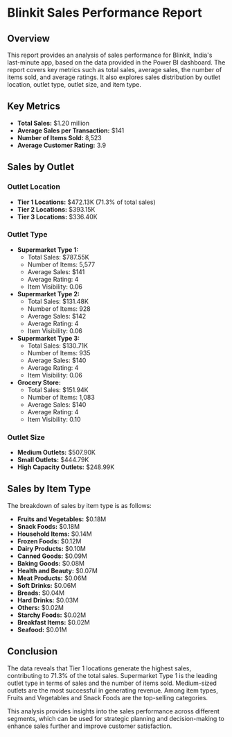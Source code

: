 # Blinkit Sales Performance Report

## Overview

This report provides an analysis of sales performance for Blinkit, India's last-minute app, based on the data provided in the Power BI dashboard. The report covers key metrics such as total sales, average sales, the number of items sold, and average ratings. It also explores sales distribution by outlet location, outlet type, outlet size, and item type.

## Key Metrics

- **Total Sales:** $1.20 million
- **Average Sales per Transaction:** $141
- **Number of Items Sold:** 8,523
- **Average Customer Rating:** 3.9

## Sales by Outlet

### Outlet Location

- **Tier 1 Locations:** $472.13K (71.3% of total sales)
- **Tier 2 Locations:** $393.15K
- **Tier 3 Locations:** $336.40K

### Outlet Type

- **Supermarket Type 1:** 
  - Total Sales: $787.55K 
  - Number of Items: 5,577
  - Average Sales: $141
  - Average Rating: 4
  - Item Visibility: 0.06
- **Supermarket Type 2:** 
  - Total Sales: $131.48K 
  - Number of Items: 928
  - Average Sales: $142
  - Average Rating: 4
  - Item Visibility: 0.06
- **Supermarket Type 3:** 
  - Total Sales: $130.71K 
  - Number of Items: 935
  - Average Sales: $140
  - Average Rating: 4
  - Item Visibility: 0.06
- **Grocery Store:** 
  - Total Sales: $151.94K 
  - Number of Items: 1,083
  - Average Sales: $140
  - Average Rating: 4
  - Item Visibility: 0.10

### Outlet Size

- **Medium Outlets:** $507.90K
- **Small Outlets:** $444.79K
- **High Capacity Outlets:** $248.99K

## Sales by Item Type

The breakdown of sales by item type is as follows:

- **Fruits and Vegetables:** $0.18M
- **Snack Foods:** $0.18M
- **Household Items:** $0.14M
- **Frozen Foods:** $0.12M
- **Dairy Products:** $0.10M
- **Canned Goods:** $0.09M
- **Baking Goods:** $0.08M
- **Health and Beauty:** $0.07M
- **Meat Products:** $0.06M
- **Soft Drinks:** $0.06M
- **Breads:** $0.04M
- **Hard Drinks:** $0.03M
- **Others:** $0.02M
- **Starchy Foods:** $0.02M
- **Breakfast Items:** $0.02M
- **Seafood:** $0.01M

## Conclusion

The data reveals that Tier 1 locations generate the highest sales, contributing to 71.3% of the total sales. Supermarket Type 1 is the leading outlet type in terms of sales and the number of items sold. Medium-sized outlets are the most successful in generating revenue. Among item types, Fruits and Vegetables and Snack Foods are the top-selling categories.

This analysis provides insights into the sales performance across different segments, which can be used for strategic planning and decision-making to enhance sales further and improve customer satisfaction.
